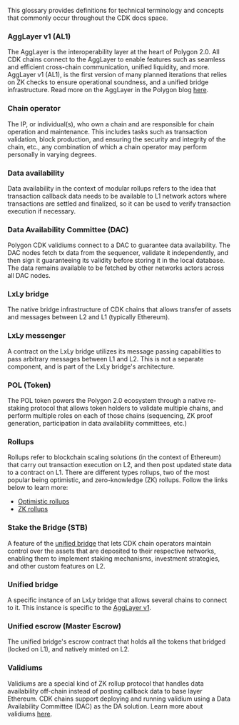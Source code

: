 This glossary provides definitions for technical terminology and concepts that commonly occur throughout the CDK docs space.

### AggLayer v1 (AL1)
The AggLayer is the interoperability layer at the heart of Polygon 2.0. All CDK chains connect to the AggLayer to enable features such as seamless and efficient cross-chain communication, unified liquidity, and more. AggLayer v1 (AL1), is the first version of many planned iterations that relies on ZK checks to ensure operational soundness, and a unified bridge infrastructure.
Read more on the AggLayer in the Polygon blog [here](https://polygon.technology/blog/wtf-is-polygon?utm_source=twitter&utm_medium=social&utm_content=wtf-is-polygon).

### Chain operator
The IP, or individual(s), who own a chain and are responsible for chain operation and maintenance. This includes tasks such as transaction validation, block production, and ensuring the security and integrity of the chain, etc., any combination of which a chain operator may perform personally in varying degrees.

### Data availability
Data availability in the context of modular rollups refers to the idea that transaction callback data needs to be available to L1 network actors where transactions are settled and finalized, so it can be used to verify transaction execution if necessary. 

### Data Availability Committee (DAC)
Polygon CDK validiums connect to a DAC to guarantee data availability. The DAC nodes fetch tx data from the sequencer, validate it independently, and then sign it guaranteeing its validity before storing it in the local database. The data remains available to be fetched by other networks actors across all DAC nodes.

### LxLy bridge
The native bridge infrastructure of CDK chains that allows transfer of assets and messages between L2 and L1 (typically Ethereum).

### LxLy messenger
A contract on the LxLy bridge utilizes its message passing capabilities to pass arbitrary messages between L1 and L2.  This is not a separate component, and is part of the LxLy bridge's architecture.

### POL (Token)
The POL token powers the Polygon 2.0 ecosystem through a native re-staking protocol that allows token holders to validate multiple chains, and perform multiple roles on each of those chains (sequencing, ZK proof generation, participation in data availability committees, etc.) 

### Rollups
Rollups refer to blockchain scaling solutions (in the context of Ethereum) that carry out transaction execution on L2, and then post updated state data to a contract on L1. There are different types rollups, two of the most popular being optimistic, and zero-knowledge (ZK) rollups. Follow the links below to learn more:

- [Optimistic rollups](https://ethereum.org/en/developers/docs/scaling/optimistic-rollups/)
- [ZK rollups](https://ethereum.org/en/developers/docs/scaling/zk-rollups/)

### Stake the Bridge (STB)
A feature of the [unified bridge](#unified-bridge) that lets CDK chain operators maintain control over the assets that are deposited to their respective networks, enabling them to implement staking mechanisms, investment strategies, and other custom features on L2.

### Unified bridge
A specific instance of an LxLy bridge that allows several chains to connect to it.  This instance is specific to the [AggLayer v1](#agglayer-v1-al1).

### Unified escrow (Master Escrow)
The unified bridge's escrow contract that holds all the tokens that bridged (locked on L1), and natively minted on L2.

### Validiums
Validiums are a special kind of ZK rollup protocol that handles data availability off-chain instead of posting callback data to base layer Ethereum. CDK chains support deploying and running validium using a Data Availability Committee (DAC) as the DA solution.
Learn more about validiums [here](https://ethereum.org/en/developers/docs/scaling/validium/).